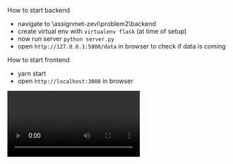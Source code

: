 How to start backend

- navigate to \assignmet-zevi\problem2\backend
- create virtual env with `virtualenv flask` (at time of setup)
- now run server `python server.py`
- open `http://127.0.0.1:5000/data` in browser to check if data is coming

How to start frontend

- yarn start
- open `http://localhost:3000` in browser

<!-- <video src='your URL here' width=180/> -->

![video](https://raw.githubusercontent.com/vikrantshroti/assignment-zevi/master/problem2/demo.mp4)
